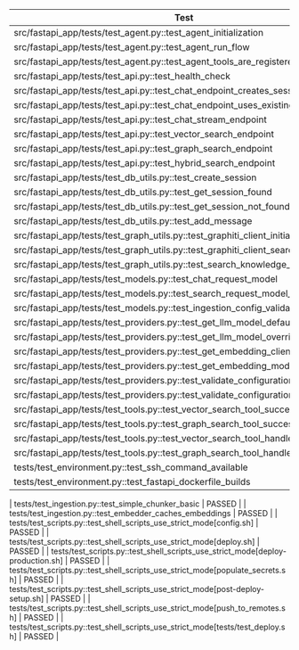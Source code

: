 | Test | Result |
| --- | --- |
| src/fastapi_app/tests/test_agent.py::test_agent_initialization | PASSED |
| src/fastapi_app/tests/test_agent.py::test_agent_run_flow | PASSED |
| src/fastapi_app/tests/test_agent.py::test_agent_tools_are_registered | PASSED |
| src/fastapi_app/tests/test_api.py::test_health_check | PASSED |
| src/fastapi_app/tests/test_api.py::test_chat_endpoint_creates_session | PASSED |
| src/fastapi_app/tests/test_api.py::test_chat_endpoint_uses_existing_session | PASSED |
| src/fastapi_app/tests/test_api.py::test_chat_stream_endpoint | PASSED |
| src/fastapi_app/tests/test_api.py::test_vector_search_endpoint | PASSED |
| src/fastapi_app/tests/test_api.py::test_graph_search_endpoint | PASSED |
| src/fastapi_app/tests/test_api.py::test_hybrid_search_endpoint | PASSED |
| src/fastapi_app/tests/test_db_utils.py::test_create_session | PASSED |
| src/fastapi_app/tests/test_db_utils.py::test_get_session_found | PASSED |
| src/fastapi_app/tests/test_db_utils.py::test_get_session_not_found | PASSED |
| src/fastapi_app/tests/test_db_utils.py::test_add_message | PASSED |
| src/fastapi_app/tests/test_graph_utils.py::test_graphiti_client_initialization | PASSED |
| src/fastapi_app/tests/test_graph_utils.py::test_graphiti_client_search | PASSED |
| src/fastapi_app/tests/test_graph_utils.py::test_search_knowledge_graph_wrapper | PASSED |
| src/fastapi_app/tests/test_models.py::test_chat_request_model | PASSED |
| src/fastapi_app/tests/test_models.py::test_search_request_model_limits | PASSED |
| src/fastapi_app/tests/test_models.py::test_ingestion_config_validation | PASSED |
| src/fastapi_app/tests/test_providers.py::test_get_llm_model_default | PASSED |
| src/fastapi_app/tests/test_providers.py::test_get_llm_model_override | PASSED |
| src/fastapi_app/tests/test_providers.py::test_get_embedding_client | PASSED |
| src/fastapi_app/tests/test_providers.py::test_get_embedding_model | PASSED |
| src/fastapi_app/tests/test_providers.py::test_validate_configuration_success | PASSED |
| src/fastapi_app/tests/test_providers.py::test_validate_configuration_failure | PASSED |
| src/fastapi_app/tests/test_tools.py::test_vector_search_tool_success | PASSED |
| src/fastapi_app/tests/test_tools.py::test_graph_search_tool_success | PASSED |
| src/fastapi_app/tests/test_tools.py::test_vector_search_tool_handles_db_error | PASSED |
| src/fastapi_app/tests/test_tools.py::test_graph_search_tool_handles_graph_error | PASSED |
| tests/test_environment.py::test_ssh_command_available | PASSED |
| tests/test_environment.py::test_fastapi_dockerfile_builds | SKIPPED |

| tests/test_ingestion.py::test_simple_chunker_basic | PASSED |
| tests/test_ingestion.py::test_embedder_caches_embeddings | PASSED |
| tests/test_scripts.py::test_shell_scripts_use_strict_mode[config.sh] | PASSED |
| tests/test_scripts.py::test_shell_scripts_use_strict_mode[deploy.sh] | PASSED |
| tests/test_scripts.py::test_shell_scripts_use_strict_mode[deploy-production.sh] | PASSED |
| tests/test_scripts.py::test_shell_scripts_use_strict_mode[populate_secrets.sh] | PASSED |
| tests/test_scripts.py::test_shell_scripts_use_strict_mode[post-deploy-setup.sh] | PASSED |
| tests/test_scripts.py::test_shell_scripts_use_strict_mode[push_to_remotes.sh] | PASSED |
| tests/test_scripts.py::test_shell_scripts_use_strict_mode[tests/test_deploy.sh] | PASSED |

